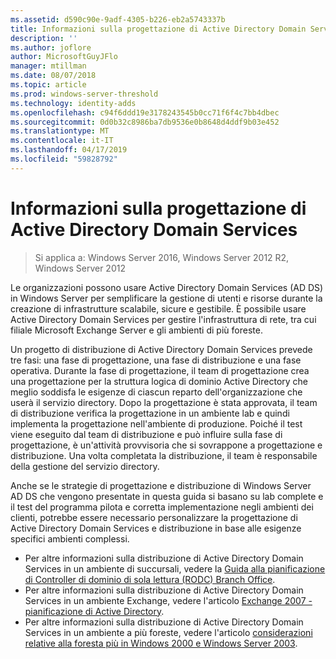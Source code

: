 ```yaml
---
ms.assetid: d590c90e-9adf-4305-b226-eb2a5743337b
title: Informazioni sulla progettazione di Active Directory Domain Services
description: ''
ms.author: joflore
author: MicrosoftGuyJFlo
manager: mtillman
ms.date: 08/07/2018
ms.topic: article
ms.prod: windows-server-threshold
ms.technology: identity-adds
ms.openlocfilehash: c94f6ddd19e3178243545b0cc71f6f4c7bb4dbec
ms.sourcegitcommit: 0d0b32c8986ba7db9536e0b8648d4ddf9b03e452
ms.translationtype: MT
ms.contentlocale: it-IT
ms.lasthandoff: 04/17/2019
ms.locfileid: "59828792"
---
```

# <a name="understanding-ad-ds-design"></a>Informazioni sulla progettazione di Active Directory Domain Services

>Si applica a: Windows Server 2016, Windows Server 2012 R2, Windows Server 2012

Le organizzazioni possono usare Active Directory Domain Services (AD DS) in Windows Server per semplificare la gestione di utenti e risorse durante la creazione di infrastrutture scalabile, sicure e gestibile. È possibile usare Active Directory Domain Services per gestire l'infrastruttura di rete, tra cui filiale Microsoft Exchange Server e gli ambienti di più foreste.  
  
Un progetto di distribuzione di Active Directory Domain Services prevede tre fasi: una fase di progettazione, una fase di distribuzione e una fase operativa. Durante la fase di progettazione, il team di progettazione crea una progettazione per la struttura logica di dominio Active Directory che meglio soddisfa le esigenze di ciascun reparto dell'organizzazione che userà il servizio directory. Dopo la progettazione è stata approvata, il team di distribuzione verifica la progettazione in un ambiente lab e quindi implementa la progettazione nell'ambiente di produzione. Poiché il test viene eseguito dal team di distribuzione e può influire sulla fase di progettazione, è un'attività provvisoria che si sovrappone a progettazione e distribuzione. Una volta completata la distribuzione, il team è responsabile della gestione del servizio directory.  
  
Anche se le strategie di progettazione e distribuzione di Windows Server AD DS che vengono presentate in questa guida si basano su lab complete e il test del programma pilota e corretta implementazione negli ambienti dei clienti, potrebbe essere necessario personalizzare la progettazione di Active Directory Domain Services e distribuzione in base alle esigenze specifici ambienti complessi.
  
- Per altre informazioni sulla distribuzione di Active Directory Domain Services in un ambiente di succursali, vedere la [Guida alla pianificazione di Controller di dominio di sola lettura (RODC) Branch Office](https://go.microsoft.com/fwlink/?LinkId=100207).  
- Per altre informazioni sulla distribuzione di Active Directory Domain Services in un ambiente Exchange, vedere l'articolo [Exchange 2007 - pianificazione di Active Directory](https://go.microsoft.com/fwlink/?LinkId=88904).  
- Per altre informazioni sulla distribuzione di Active Directory Domain Services in un ambiente a più foreste, vedere l'articolo [considerazioni relative alla foresta più in Windows 2000 e Windows Server 2003](https://go.microsoft.com/fwlink/?LinkId=88905).  
